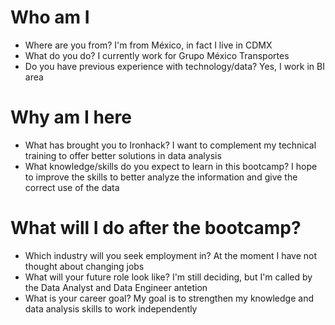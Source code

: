 # Who am I

* Where are you from? 
	I'm from México, in fact I live in CDMX
* What do you do?
	I currently work for Grupo México Transportes
* Do you have previous experience with technology/data?
	Yes, I work in BI area

# Why am I here

* What has brought you to Ironhack?
	I want to complement my technical training to offer better solutions in data analysis 
* What knowledge/skills do you expect to learn in this bootcamp?
	I hope to improve the skills to better analyze the information and give the correct use of the data

# What will I do after the bootcamp?

* Which industry will you seek employment in?
	At the moment I have not thought about changing jobs
* What will your future role look like?
	I'm still deciding, but I'm called by the Data Analyst and Data Engineer antetion
* What is your career goal?
	My goal is to strengthen my knowledge and data analysis skills to work independently

